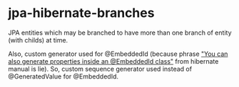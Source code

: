 jpa-hibernate-branches
======================

JPA entities which may be branched to have more than one branch of entity (with childs) at time.

Also, custom generator used for @EmbeddedId (because phrase ["You can also generate properties inside an @EmbeddedId class"](http://docs.jboss.org/hibernate/orm/4.1/manual/en-US/html_single/#d5e2776)  from hibernate manual is lie).
So, custom sequence generator used instead of @GeneratedValue for @EmbeddedId.